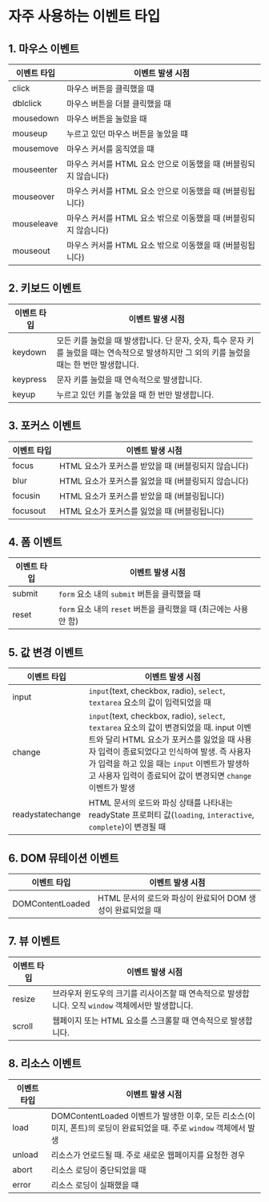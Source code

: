 # 자주 사용하는 이벤트 타입

## 1. 마우스 이벤트

| 이벤트 타입 | 이벤트 발생 시점                                                 |
| ----------- | ---------------------------------------------------------------- |
| click       | 마우스 버튼을 클릭했을 떄                                        |
| dblclick    | 마우스 버튼을 더블 클릭했을 때                                   |
| mousedown   | 마우스 버튼을 눌렀을 때                                          |
| mouseup     | 누르고 있던 마우스 버튼을 놓았을 떄                              |
| mousemove   | 마우스 커서를 움직였을 떄                                        |
| mouseenter  | 마우스 커서를 HTML 요소 안으로 이동했을 때 (버블링되지 않습니다) |
| mouseover   | 마우스 커서를 HTML 요소 안으로 이동했을 때 (버블링됩니다)        |
| mouseleave  | 마우스 커서를 HTML 요소 밖으로 이동했을 때 (버블링되지 않습니다) |
| mouseout    | 마우스 커서를 HTML 요소 밖으로 이동했을 때 (버블링됩니다)        |

## 2. 키보드 이벤트

| 이벤트 타입 | 이벤트 발생 시점                                                                                                                             |
| ----------- | -------------------------------------------------------------------------------------------------------------------------------------------- |
| keydown     | 모든 키를 눌렀을 때 발생합니다. 단 문자, 숫자, 특수 문자 키를 눌렀을 때는 연속적으로 발생하지만 그 외의 키를 눌렀을 때는 한 번만 발생합니다. |
| keypress    | 문자 키를 눌렀을 때 연속적으로 발생합니다.                                                                                                   |
| keyup       | 누르고 있던 키를 놓았을 때 한 번만 발생합니다.                                                                                               |

## 3. 포커스 이벤트

| 이벤트 타입 | 이벤트 발생 시점                                     |
| ----------- | ---------------------------------------------------- |
| focus       | HTML 요소가 포커스를 받았을 때 (버블링되지 않습니다) |
| blur        | HTML 요소가 포커스를 잃었을 때 (버블링되지 않습니다) |
| focusin     | HTML 요소가 포커스를 받았을 때 (버블링됩니다)        |
| focusout    | HTML 요소가 포커스를 잃었을 때 (버블링됩니다)        |

## 4. 폼 이벤트

| 이벤트 타입 | 이벤트 발생 시점                                                  |
| ----------- | ----------------------------------------------------------------- |
| submit      | `form` 요소 내의 `submit` 버튼을 클릭했을 때                      |
| reset       | `form` 요소 내의 `reset` 버튼을 클릭했을 때 (최근에는 사용 안 함) |

## 5. 값 변경 이벤트

| 이벤트 타입      | 이벤트 발생 시점                                                                                                                                                                                                                                                                                     |
| ---------------- | ---------------------------------------------------------------------------------------------------------------------------------------------------------------------------------------------------------------------------------------------------------------------------------------------------- |
| input            | `input`(text, checkbox, radio), `select`, `textarea` 요소의 값이 입력되었을 때                                                                                                                                                                                                                       |
| change           | `input`(text, checkbox, radio), `select`, `textarea` 요소의 값이 변경되었을 때. input 이벤트와 달리 HTML 요소가 포커스를 잃었을 때 사용자 입력이 종료되었다고 인식하여 발생. 즉 사용자가 입력을 하고 있을 때는 `input` 이벤트가 발생하고 사용자 입력이 종료되어 값이 변경되면 `change` 이벤트가 발생 |
| readystatechange | HTML 문서의 로드와 파싱 상태를 나타내는 readyState 프로퍼티 값(`loading`, `interactive`, `complete`)이 변경될 때                                                                                                                                                                                     |

## 6. DOM 뮤테이션 이벤트

| 이벤트 타입      | 이벤트 발생 시점                                            |
| ---------------- | ----------------------------------------------------------- |
| DOMContentLoaded | HTML 문서의 로드와 파싱이 완료되어 DOM 생성이 완료되었을 때 |

## 7. 뷰 이벤트

| 이벤트 타입 | 이벤트 발생 시점                                                                                   |
| ----------- | -------------------------------------------------------------------------------------------------- |
| resize      | 브라우저 윈도우의 크기를 리사이즈할 때 연속적으로 발생합니다. 오직 `window` 객체에서만 발생합니다. |
| scroll      | 웹페이지 또는 HTML 요소를 스크롤할 때 연속적으로 발생합니다.                                       |

## 8. 리소스 이벤트

| 이벤트 타입 | 이벤트 발생 시점                                                                                                     |
| ----------- | -------------------------------------------------------------------------------------------------------------------- |
| load        | DOMContentLoaded 이벤트가 발생한 이후, 모든 리소스(이미지, 폰트)의 로딩이 완료되었을 때. 주로 `window` 객체에서 발생 |
| unload      | 리소스가 언로드될 때. 주로 새로운 웹페이지를 요청한 경우                                                             |
| abort       | 리소스 로딩이 중단되었을 때                                                                                          |
| error       | 리소스 로딩이 실패했을 떄                                                                                            |
